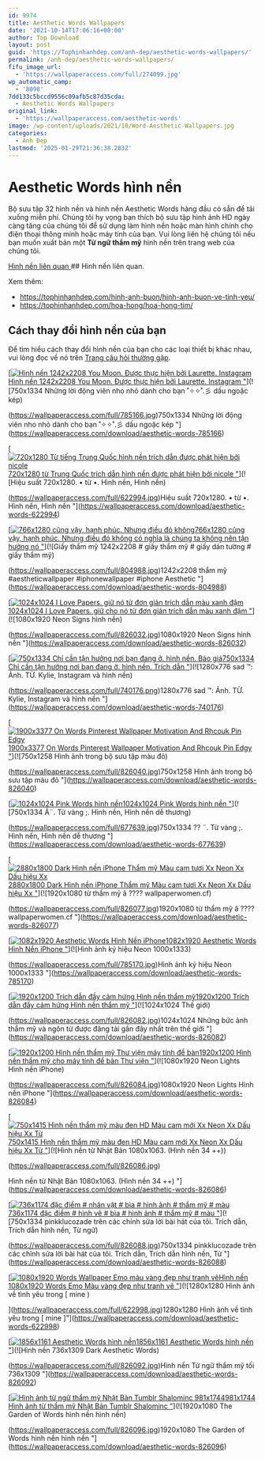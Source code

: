 ```yaml
---
id: 9974
title: Aesthetic Words Wallpapers
date: '2021-10-14T17:06:16+00:00'
author: Top Download
layout: post
guid: 'https://Tophinhanhdep.com/anh-dep/aesthetic-words-wallpapers/'
permalink: /anh-dep/aesthetic-words-wallpapers/
fifu_image_url:
  - 'https://wallpaperaccess.com/full/274099.jpg'
wp_automatic_camp:
  - '8098'
7dd133c5bccd9556c09afb5c87d35cda:
  - Aesthetic Words Wallpapers
original_link:
  - 'https://wallpaperaccess.com/aesthetic-words'
image: /wp-content/uploads/2021/10/Word-Aesthetic-Wallpapers.jpg
categories:
  - Ảnh Đẹp
lastmod: '2025-01-29T21:36:38.283Z'
---
```

# Aesthetic Words hình nền

Bộ sưu tập 32 hình nền và hình nền Aesthetic Words hàng đầu có sẵn để tải xuống miễn phí. Chúng tôi hy vọng bạn thích bộ sưu tập hình ảnh HD ngày càng tăng của chúng tôi để sử dụng làm hình nền hoặc màn hình chính cho điện thoại thông minh hoặc máy tính của bạn. Vui lòng liên hệ chúng tôi nếu bạn muốn xuất bản một **Từ ngữ thẩm mỹ** hình nền trên trang web của chúng tôi.

[Hình nền liên quan ](#related) ## Hình nền liên quan.

   
 Xem thêm:

   
- <https://tophinhanhdep.com/hinh-anh-buon/hinh-anh-buon-ve-tinh-yeu/>
- <https://tophinhanhdep.com/hoa-hong/hoa-hong-tim/>

## Cách thay đổi hình nền của bạn

Để tìm hiểu cách thay đổi hình nền của bạn cho các loại thiết bị khác nhau, vui lòng đọc về nó trên [Trang câu hỏi thường gặp](https://tophinhanhdep.com/faq/).

  
[[![Hình nền 1242x2208 You Moon.  Được thực hiện bởi Laurette.  Instagram](https://wallpaperaccess.com/full/274099.jpg)Hình nền 1242x2208 You Moon. Được thực hiện bởi Laurette. Instagram "](https://wallpaperaccess.com/download/aesthetic-words-274099)](![750x1334 Những lời động viên nho nhỏ dành cho bạn ˚✧✧˚.彡 dấu ngoặc kép)

(https://wallpaperaccess.com/full/785166.jpg)750x1334 Những lời động viên nho nhỏ dành cho bạn ˚✧✧˚.彡 dấu ngoặc kép "](https://wallpaperaccess.com/download/aesthetic-words-785166)

[[![720x1280 Từ tiếng Trung Quốc hình nền trích dẫn được phát hiện bởi nicole](https://wallpaperaccess.com/full/826025.jpg)720x1280 từ Trung Quốc trích dẫn hình nền được phát hiện bởi nicole "](https://wallpaperaccess.com/download/aesthetic-words-826025)](![Hiệu suất 720x1280.  • từ •.  Hình nền, Hình nền)

(https://wallpaperaccess.com/full/622994.jpg)Hiệu suất 720x1280. • từ •. Hình nền, Hình nền "](https://wallpaperaccess.com/download/aesthetic-words-622994)

[[![766x1280 cũng vậy, hạnh phúc.  Nhưng điều đó không](https://wallpaperaccess.com/full/842.jpg)766x1280 cũng vậy, hạnh phúc. Nhưng điều đó không có nghĩa là chúng ta không nên tận hưởng nó "](https://wallpaperaccess.com/download/aesthetic-words-842)](![Giấy thẩm mỹ 1242x2208 # giấy thẩm mỹ # giấy dán tường # giấy thẩm mỹ)

(https://wallpaperaccess.com/full/804988.jpg)1242x2208 thẩm mỹ #aestheticwallpaper #iphonewallpaper #iphone Aesthetic "](https://wallpaperaccess.com/download/aesthetic-words-804988)

[[![1024x1024 I Love Papers.  giữ nó từ đơn giản trích dẫn màu xanh đậm](https://wallpaperaccess.com/full/721860.jpg)1024x1024 I Love Papers. giữ cho nó từ đơn giản trích dẫn màu xanh đậm "](https://wallpaperaccess.com/download/aesthetic-words-721860)](![1080x1920 Neon Signs hình nền)

(https://wallpaperaccess.com/full/826032.jpg)1080x1920 Neon Signs hình nền "](https://wallpaperaccess.com/download/aesthetic-words-826032)

[[![750x1334 Chỉ cần tận hưởng nơi bạn đang ở.  hình nền.  Báo giá](https://wallpaperaccess.com/full/826036.png)750x1334 Chỉ cần tận hưởng nơi bạn đang ở. hình nền. Trích dẫn "](https://wallpaperaccess.com/download/aesthetic-words-826036)](![1280x776 sad ™: Ảnh.  TỪ.  Kylie, Instagram và hình nền)

(https://wallpaperaccess.com/full/740176.png)1280x776 sad ™: Ảnh. TỪ. Kylie, Instagram và hình nền "](https://wallpaperaccess.com/download/aesthetic-words-740176)

[[![1900x3377 On Words Pinterest Wallpaper Motivation And Rhcouk Pin Edgy](https://wallpaperaccess.com/full/826037.jpg)1900x3377 On Words Pinterest Wallpaper Motivation And Rhcouk Pin Edgy "](https://wallpaperaccess.com/download/aesthetic-words-826037)](![750x1258 Hình ảnh trong bộ sưu tập màu đỏ)

(https://wallpaperaccess.com/full/826040.jpg)750x1258 Hình ảnh trong bộ sưu tập màu đỏ "](https://wallpaperaccess.com/download/aesthetic-words-826040)

[[![1024x1024 Pink Words hình nền](https://wallpaperaccess.com/full/826043.jpg)1024x1024 Pink Words hình nền "](https://wallpaperaccess.com/download/aesthetic-words-826043)](![750x1334 Â¨.  Từ vàng ;.  Hình nền, Hình nền dễ thương)

(https://wallpaperaccess.com/full/677639.jpg)750x1334 ?? ¨. Từ vàng ;. Hình nền, Hình nền dễ thương "](https://wallpaperaccess.com/download/aesthetic-words-677639)

[[![2880x1800 Dark Hình nền iPhone Thẩm mỹ Màu cam tươi Xx Neon Xx Dấu hiệu Xx](https://wallpaperaccess.com/full/826076.jpg)2880x1800 Dark Hình nền iPhone Thẩm mỹ Màu cam tươi Xx Neon Xx Dấu hiệu Xx "](https://wallpaperaccess.com/download/aesthetic-words-826076)](![1920x1080 từ thẩm mỹ â ????  wallpaperwomen.cf)

(https://wallpaperaccess.com/full/826077.jpg)1920x1080 từ thẩm mỹ â ???? wallpaperwomen.cf "](https://wallpaperaccess.com/download/aesthetic-words-826077)

[[![1082x1920 Aesthetic Words Hình Nền iPhone](https://wallpaperaccess.com/full/826078.jpg)1082x1920 Aesthetic Words Hình Nền iPhone "](https://wallpaperaccess.com/download/aesthetic-words-826078)](![Hình ảnh ký hiệu Neon 1000x1333)

(https://wallpaperaccess.com/full/785170.jpg)Hình ảnh ký hiệu Neon 1000x1333 "](https://wallpaperaccess.com/download/aesthetic-words-785170)

[[![1920x1200 Trích dẫn đầy cảm hứng Hình nền thẩm mỹ](https://wallpaperaccess.com/full/813657.jpg)1920x1200 Trích dẫn đầy cảm hứng Hình nền thẩm mỹ "](https://wallpaperaccess.com/download/aesthetic-words-813657)](![1024x1024 Thế giới)

(https://wallpaperaccess.com/full/826082.jpg)1024x1024 Những bức ảnh thẩm mỹ và ngôn từ được đăng tải gần đây nhất trên thế giới "](https://wallpaperaccess.com/download/aesthetic-words-826082)

[[![1920x1200 Hình nền thẩm mỹ Thư viện máy tính để bàn](https://wallpaperaccess.com/full/656769.jpg)1920x1200 Hình nền thẩm mỹ cho máy tính để bàn Thư viện "](https://wallpaperaccess.com/download/aesthetic-words-656769)](![1080x1920 Neon Lights Hình nền iPhone)

(https://wallpaperaccess.com/full/826084.jpg)1080x1920 Neon Lights Hình nền iPhone "](https://wallpaperaccess.com/download/aesthetic-words-826084)

[[![750x1415 Hình nền thẩm mỹ màu đen HD Màu cam mới Xx Neon Xx Dấu hiệu Xx Từ](https://wallpaperaccess.com/full/826085.jpg)750x1415 Hình nền thẩm mỹ màu đen HD Màu cam mới Xx Neon Xx Dấu hiệu Xx Từ "](https://wallpaperaccess.com/download/aesthetic-words-826085)](![Hình nền từ Nhật Bản 1080x1063.  (Hình nền 34 ++))

(https://wallpaperaccess.com/full/826086.jpg)

Hình nền từ Nhật Bản 1080x1063. (Hình nền 34 ++) "](https://wallpaperaccess.com/download/aesthetic-words-826086)

[[![736x1174 đặc điểm # nhân vật # bìa # hình ảnh # thẩm mỹ # màu](https://wallpaperaccess.com/full/826087.jpg)736x1174 đặc điểm # hình vẽ # bìa # hình ảnh # thẩm mỹ # màu "](https://wallpaperaccess.com/download/aesthetic-words-826087)](![750x1334 pinkklucozade trên các chỉnh sửa lời bài hát của tôi.  Trích dẫn, Trích dẫn hình nền, Từ ngữ)

(https://wallpaperaccess.com/full/826088.jpg)750x1334 pinkklucozade trên các chỉnh sửa lời bài hát của tôi. Trích dẫn, Trích dẫn hình nền, Từ "](https://wallpaperaccess.com/download/aesthetic-words-826088)

[[![1080x1920 Words Wallpaper Emo màu vàng đẹp như tranh vẽ](https://wallpaperaccess.com/full/826089.jpg)Hình nền 1080x1920 Words Emo Màu vàng đẹp như tranh vẽ "](https://wallpaperaccess.com/download/aesthetic-words-826089)](![1280x1280 Hình ảnh về tình yêu trong [ mine )

](https://wallpaperaccess.com/full/622998.jpg)1280x1280 Hình ảnh về tình yêu trong \[ mine \]"](https://wallpaperaccess.com/download/aesthetic-words-622998)

 [[![1856x1161 Aesthetic Words hình nền](https://wallpaperaccess.com/full/826091.jpg)1856x1161 Aesthetic Words hình nền "](https://wallpaperaccess.com/download/aesthetic-words-826091)](![Hình nền 736x1309 Dark Aesthetic Words)

(https://wallpaperaccess.com/full/826092.jpg)Hình nền Từ ngữ thẩm mỹ tối 736x1309 "](https://wallpaperaccess.com/download/aesthetic-words-826092)

[[![Hình ảnh từ ngữ thẩm mỹ Nhật Bản Tumblr Shalominc 981x1744](https://wallpaperaccess.com/full/826093.jpg)981x1744 Hình ảnh từ thẩm mỹ Nhật Bản Tumblr Shalominc "](https://wallpaperaccess.com/download/aesthetic-words-826093)](![1920x1080 The Garden of Words hình nền hình nền)

(https://wallpaperaccess.com/full/826096.jpg)1920x1080 The Garden of Words hình nền hình nền "](https://wallpaperaccess.com/download/aesthetic-words-826096)
